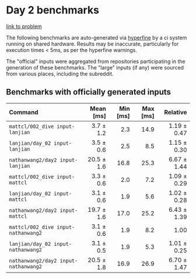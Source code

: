 # Day 2 benchmarks

[link to problem](http://adventofcode.com/2021/day/2)

The following benchmarks are auto-generated via [hyperfine](https://github.com/sharkdp/hyperfine) by a ci system running on shared hardware. Results may be inaccurate, particularly for execution times < 5ms, as per the hyperfine warnings.

The "official" inputs were aggregated from repositories participating in the generation of these benchmarks. The "large" inputs (if any) were sourced from various places, including the subreddit.

## Benchmarks with officially generated inputs
| Command | Mean [ms] | Min [ms] | Max [ms] | Relative |
|:---|---:|---:|---:|---:|
| `mattcl/002_dive input-lanjian` | 3.7 ± 1.2 | 2.3 | 14.9 | 1.19 ± 0.47 |
| `lanjian/day_02 input-lanjian` | 3.5 ± 0.6 | 2.5 | 8.5 | 1.15 ± 0.30 |
| `nathanwang2/day2 input-lanjian` | 20.5 ± 1.6 | 16.8 | 25.3 | 6.67 ± 1.44 |
| `mattcl/002_dive input-mattcl` | 3.3 ± 0.6 | 2.0 | 7.2 | 1.09 ± 0.29 |
| `lanjian/day_02 input-mattcl` | 3.1 ± 0.6 | 1.9 | 5.6 | 1.02 ± 0.28 |
| `nathanwang2/day2 input-mattcl` | 19.7 ± 1.6 | 17.0 | 25.2 | 6.43 ± 1.39 |
| `mattcl/002_dive input-nathanwang2` | 3.1 ± 0.6 | 1.9 | 8.2 | 1.00 |
| `lanjian/day_02 input-nathanwang2` | 3.1 ± 0.5 | 1.9 | 5.3 | 1.01 ± 0.25 |
| `nathanwang2/day2 input-nathanwang2` | 20.5 ± 1.8 | 16.9 | 26.9 | 6.70 ± 1.47 |
